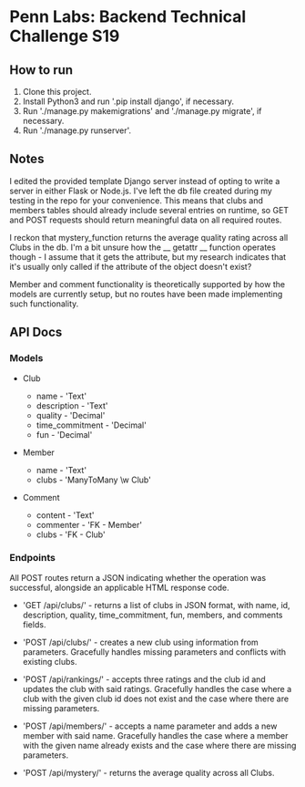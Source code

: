 # Penn Labs: Backend Technical Challenge S19

## How to run

1. Clone this project.
2. Install Python3 and run '.pip install django', if necessary.
3. Run './manage.py makemigrations' and './manage.py migrate', if necessary.
4. Run './manage.py runserver'.

## Notes

I edited the provided template Django server instead of opting to write a server in either Flask or Node.js. I've left the db file created during my testing in the repo for your convenience. This means that clubs and members tables should already include several entries on runtime, so GET and POST requests should return meaningful data on all required routes.

I reckon that mystery_function returns the average quality rating across all Clubs in the db. I'm a bit unsure how the __ getattr __ function operates though - I assume that it gets the attribute, but my research indicates that it's usually only called if the attribute of the object doesn't exist?

Member and comment functionality is theoretically supported by how the models are currently setup, but no routes have been made implementing such functionality.

## API Docs

### Models
- Club
    - name - 'Text'
    - description - 'Text'
    - quality - 'Decimal'
    - time_commitment - 'Decimal'
    - fun - 'Decimal'

- Member
    - name - 'Text'
    - clubs - 'ManyToMany \w Club'

- Comment
    - content - 'Text'
    - commenter - 'FK - Member'
    - clubs - 'FK - Club'

### Endpoints
All POST routes return a JSON indicating whether the operation was successful, alongside an applicable HTML response code.

- 'GET /api/clubs/' - returns a list of clubs in JSON format, with name, id, description, quality, time_commitment, fun, members, and comments fields.

- 'POST /api/clubs/' - creates a new club using information from parameters. Gracefully handles missing parameters and conflicts with existing clubs.

- 'POST /api/rankings/' - accepts three ratings and the club id and updates the club with said ratings. Gracefully handles the case where a club with the given club id does not exist and the case where there are missing parameters.

- 'POST /api/members/' - accepts a name parameter and adds a new member with said name. Gracefully handles the case where a member with the given name already exists and the case where there are missing parameters.

- 'POST /api/mystery/' - returns the average quality across all Clubs. 